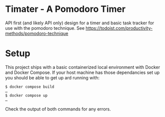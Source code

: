 # Timater - A Pomodoro Timer

API first (and likely API only) design for a timer and basic task tracker for use
with the pomodoro technique. See https://todoist.com/productivity-methods/pomodoro-technique

# Setup

This project ships with a basic containerized local environment with Docker and
Docker Compose. If your host machine has those dependancies set up you should
be able to get up ard running with:

```
$ docker compose build
…
$ docker compose up
…
```

Check the output of both commands for any errors.